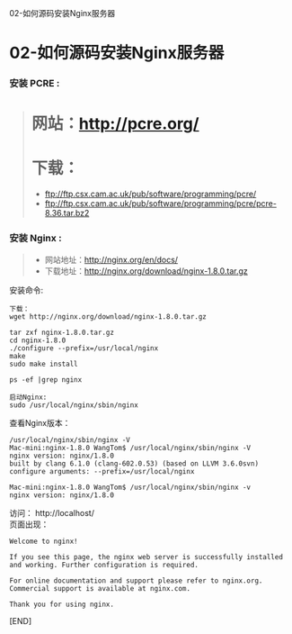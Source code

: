 02-如何源码安装Nginx服务器

# 02-如何源码安装Nginx服务器

### 安装 PCRE :
> # 网站：http://pcre.org/   
> # 下载：
> - ftp://ftp.csx.cam.ac.uk/pub/software/programming/pcre/
> - ftp://ftp.csx.cam.ac.uk/pub/software/programming/pcre/pcre-8.36.tar.bz2

### 安装 Nginx :
> + 网站地址：http://nginx.org/en/docs/
> + 下载地址：http://nginx.org/download/nginx-1.8.0.tar.gz

安装命令:
```
下载：
wget http://nginx.org/download/nginx-1.8.0.tar.gz

tar zxf nginx-1.8.0.tar.gz
cd nginx-1.8.0
./configure --prefix=/usr/local/nginx
make
sudo make install

ps -ef |grep nginx

启动Nginx: 
sudo /usr/local/nginx/sbin/nginx
```
查看Nginx版本：
```
/usr/local/nginx/sbin/nginx -V
Mac-mini:nginx-1.8.0 WangTom$ /usr/local/nginx/sbin/nginx -V
nginx version: nginx/1.8.0
built by clang 6.1.0 (clang-602.0.53) (based on LLVM 3.6.0svn)
configure arguments: --prefix=/usr/local/nginx

Mac-mini:nginx-1.8.0 WangTom$ /usr/local/nginx/sbin/nginx -v
nginx version: nginx/1.8.0
```

访问： http://localhost/    
页面出现：
```
Welcome to nginx! 

If you see this page, the nginx web server is successfully installed and working. Further configuration is required.

For online documentation and support please refer to nginx.org.
Commercial support is available at nginx.com.

Thank you for using nginx.
```

[END]